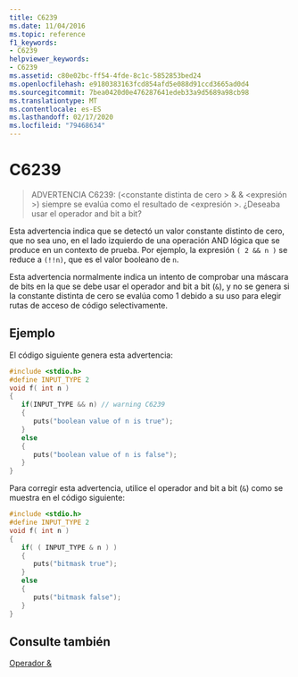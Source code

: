 ```yaml
---
title: C6239
ms.date: 11/04/2016
ms.topic: reference
f1_keywords:
- C6239
helpviewer_keywords:
- C6239
ms.assetid: c80e02bc-ff54-4fde-8c1c-5852853bed24
ms.openlocfilehash: e9180383163fcd854afd5e088d91ccd3665ad0d4
ms.sourcegitcommit: 7bea0420d0e476287641edeb33a9d5689a98cb98
ms.translationtype: MT
ms.contentlocale: es-ES
ms.lasthandoff: 02/17/2020
ms.locfileid: "79468634"
---
```

# <a name="c6239"></a>C6239

> ADVERTENCIA C6239: (\<constante distinta de cero > & & \<expresión >) siempre se evalúa como el resultado de \<expresión >. ¿Deseaba usar el operador and bit a bit?

Esta advertencia indica que se detectó un valor constante distinto de cero, que no sea uno, en el lado izquierdo de una operación AND lógica que se produce en un contexto de prueba. Por ejemplo, la expresión `( 2 && n )` se reduce a `(!!n)`, que es el valor booleano de `n`.

Esta advertencia normalmente indica un intento de comprobar una máscara de bits en la que se debe usar el operador and bit a bit (`&`), y no se genera si la constante distinta de cero se evalúa como 1 debido a su uso para elegir rutas de acceso de código selectivamente.

## <a name="example"></a>Ejemplo

El código siguiente genera esta advertencia:

```cpp
#include <stdio.h>
#define INPUT_TYPE 2
void f( int n )
{
   if(INPUT_TYPE && n) // warning C6239
   {
      puts("boolean value of n is true");
   }
   else
   {
      puts("boolean value of n is false");
   }
}
```

Para corregir esta advertencia, utilice el operador and bit a bit (`&`) como se muestra en el código siguiente:

```cpp
#include <stdio.h>
#define INPUT_TYPE 2
void f( int n )
{
   if( ( INPUT_TYPE & n ) )
   {
      puts("bitmask true");
   }
   else
   {
      puts("bitmask false");
   }
}
```

## <a name="see-also"></a>Consulte también

[Operador &](/dotnet/csharp/language-reference/operators/and-operator)
